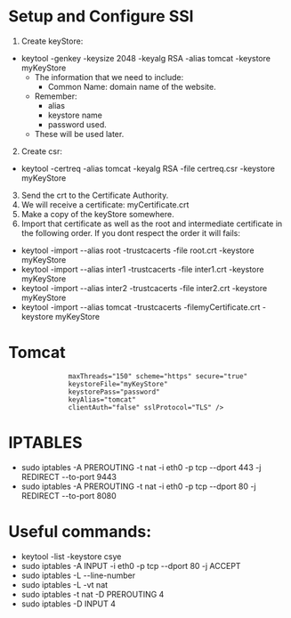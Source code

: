  
# Setup and Configure SSl

1. Create keyStore:
 * keytool -genkey -keysize 2048 -keyalg RSA -alias tomcat -keystore myKeyStore
     - The information that we need to include:
         + Common Name: domain name of the website.
     - Remember:
         + alias
         + keystore name
         + password used.
     - These will be used later.
2. Create csr:
 * keytool -certreq -alias tomcat -keyalg RSA -file certreq.csr -keystore myKeyStore
3. Send the crt to the Certificate Authority.
4. We will receive a certificate: myCertificate.crt
5. Make a copy of the keyStore somewhere.
6. Import that certificate as well as the root and intermediate certificate in the following order. If you dont respect the order it will fails:
 * keytool -import --alias root -trustcacerts -file root.crt  -keystore myKeyStore
 * keytool -import --alias inter1 -trustcacerts -file inter1.crt  -keystore myKeyStore
 * keytool -import --alias inter2 -trustcacerts -file inter2.crt  -keystore myKeyStore 
 * keytool -import --alias tomcat   -trustcacerts -filemyCertificate.crt  -keystore myKeyStore


# Tomcat 

```<Connector port="9443" protocol="HTTP/1.1" SSLEnabled="true"
               maxThreads="150" scheme="https" secure="true"
               keystoreFile="myKeyStore"
               keystorePass="password"
               keyAlias="tomcat"
               clientAuth="false" sslProtocol="TLS" />
```

# IPTABLES
* sudo iptables -A PREROUTING -t nat -i eth0 -p tcp --dport 443 -j REDIRECT --to-port 9443
* sudo iptables -A PREROUTING -t nat -i eth0 -p tcp --dport 80 -j REDIRECT --to-port 8080
 
# Useful commands:
* keytool -list -keystore csye
* sudo iptables -A INPUT -i eth0 -p tcp --dport 80 -j ACCEPT
* sudo iptables -L --line-number
* sudo iptables -L -vt nat
* sudo iptables -t nat -D PREROUTING 4
* sudo iptables -D INPUT 4
 

